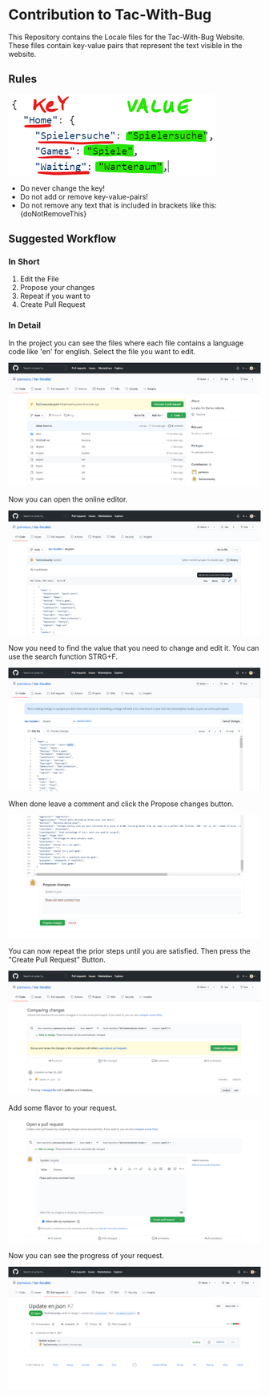 # Contribution to Tac-With-Bug

This Repository contains the Locale files for the Tac-With-Bug Website. These files contain key-value pairs that represent the text visible in the website. 


## Rules

![KeyValue](docs/KeyValue.png?raw=true)

* Do never change the key!
* Do not add or remove key-value-pairs!
* Do not remove any text that is included in brackets like this: {doNotRemoveThis}

## Suggested Workflow

### In Short

1. Edit the File
2. Propose your changes
3. Repeat if you want to
4. Create Pull Request

### In Detail

In the project you can see the files where each file contains a language code like 'en' for english. Select the file you want to edit.

![ChooseFile](docs/ChooseFile.png?raw=true)

Now you can open the online editor.

![EditFile](docs/EditFile.png?raw=true)

Now you need to find the value that you need to change and edit it. You can use the search function STRG+F.

![FileEditor](docs/FileEditor.png?raw=true)

When done leave a comment and click the Propose changes button.

![CommitChanges](docs/CommitChanges.png?raw=true)

You can now repeat the prior steps until you are satisfied. Then press the "Create Pull Request" Button.

![PullRequestButton](docs/PullRequestButton.png?raw=true)

Add some flavor to your request.

![PullRequest](docs/PullRequest.png?raw=true)

Now you can see the progress of your request.

![PullRequestOverview](docs/PullRequestOverview.png?raw=true)